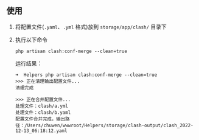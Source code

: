 ## 使用

1. 将配置文件(`.yaml`、`.yml` 格式)放到 `storage/app/clash/` 目录下

2. 执行以下命令
    ```shell
    php artisan clash:conf-merge --clean=true
    ```
   运行结果：
    ```
   ➜  Helpers php artisan clash:conf-merge --clean=true
    >>> 正在清理输出配置文件...
    清理完成
    
    >>> 正在合并配置文件...
    处理文件：clash/a.yml
    处理文件：clash/b.yaml
    配置文件合并完成，输出路径：/Users/chuwen/wwwroot/Helpers/storage/clash-output/clash_2022-12-13_06:18:12.yaml
   ```
